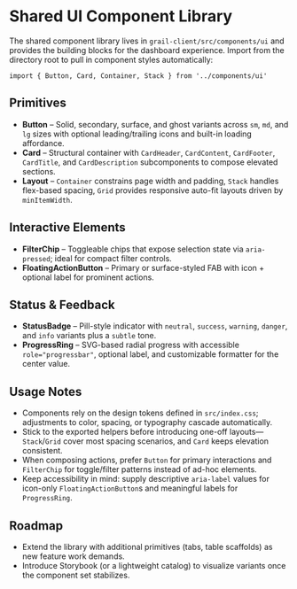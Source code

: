 # Shared UI Component Library

The shared component library lives in `grail-client/src/components/ui` and provides the building blocks for the dashboard experience. Import from the directory root to pull in component styles automatically:

```tsx
import { Button, Card, Container, Stack } from '../components/ui'
```

## Primitives

- **Button** – Solid, secondary, surface, and ghost variants across `sm`, `md`, and `lg` sizes with optional leading/trailing icons and built-in loading affordance.
- **Card** – Structural container with `CardHeader`, `CardContent`, `CardFooter`, `CardTitle`, and `CardDescription` subcomponents to compose elevated sections.
- **Layout** – `Container` constrains page width and padding, `Stack` handles flex-based spacing, `Grid` provides responsive auto-fit layouts driven by `minItemWidth`.

## Interactive Elements

- **FilterChip** – Toggleable chips that expose selection state via `aria-pressed`; ideal for compact filter controls.
- **FloatingActionButton** – Primary or surface-styled FAB with icon + optional label for prominent actions.

## Status & Feedback

- **StatusBadge** – Pill-style indicator with `neutral`, `success`, `warning`, `danger`, and `info` variants plus a `subtle` tone.
- **ProgressRing** – SVG-based radial progress with accessible `role="progressbar"`, optional label, and customizable formatter for the center value.

## Usage Notes

- Components rely on the design tokens defined in `src/index.css`; adjustments to color, spacing, or typography cascade automatically.
- Stick to the exported helpers before introducing one-off layouts—`Stack`/`Grid` cover most spacing scenarios, and `Card` keeps elevation consistent.
- When composing actions, prefer `Button` for primary interactions and `FilterChip` for toggle/filter patterns instead of ad-hoc elements.
- Keep accessibility in mind: supply descriptive `aria-label` values for icon-only `FloatingActionButton`s and meaningful labels for `ProgressRing`.

## Roadmap

- Extend the library with additional primitives (tabs, table scaffolds) as new feature work demands.
- Introduce Storybook (or a lightweight catalog) to visualize variants once the component set stabilizes.
